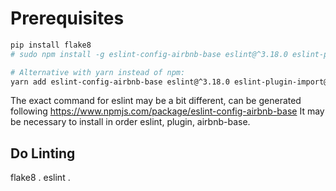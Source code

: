 
# Prerequisites
``` bash
pip install flake8
# sudo npm install -g eslint-config-airbnb-base eslint@^3.18.0 eslint-plugin-import@^2.2.0

# Alternative with yarn instead of npm:
yarn add eslint-config-airbnb-base eslint@^3.18.0 eslint-plugin-import@^2.2.0
```


The exact command for eslint may be a bit different, can be generated following https://www.npmjs.com/package/eslint-config-airbnb-base
It may be necessary to install in order eslint, plugin, airbnb-base.

## Do Linting

flake8 .
eslint .
